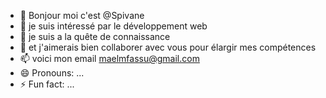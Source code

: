 - 👋 Bonjour moi c'est @Spivane
- 👀 je suis intéressé par le développement web
- 🌱 je suis a la quête de connaissance 
- 💞️ et j'aimerais bien collaborer avec vous pour élargir mes compétences 
- 📫 voici mon email maelmfassu@gmail.com
- 😄 Pronouns: ...
- ⚡ Fun fact: ...

<!---
Spivane/Spivane is a ✨ special ✨ repository because its `README.md` (this file) appears on your GitHub profile.
You can click the Preview link to take a look at your changes.
--->
